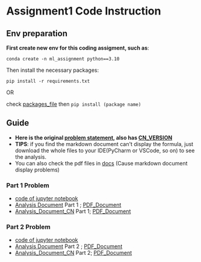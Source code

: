 # Assignment1 Code Instruction

## Env preparation
**First create new env for this coding assigment, such as**:

`conda create -n ml_assignment python==3.10`

Then install the necessary packages:

`pip install -r requirements.txt` 

OR

check [packages_file](./requirements.txt) then `pip install (package name)`

## Guide
- **Here is the original [problem statement](PA-1-regression.pdf), also has [CN_VERSION](Problem_CN.md)**
- **TIPS**: if you find the markdown document can't display the formula, just download the whole files to your IDE(PyCharm or VSCode, so on) to see the analysis.
- You can also check the pdf files in [docs](./docs) (Cause markdown document display problems)
### Part 1 Problem
- [code of jupyter notebook](Assignment1_Part1.ipynb)
- [Analysis Document](Analysis.md) Part 1 ; [PDF_Document](./docs/Analysis.pdf)
- [Analysis_Document_CN](Analysis_CN.md) Part 1; [PDF_Document](./docs/Analysis_CN.pdf)

### Part 2 Problem
- [code of jupyter notebook](Assignment1_Part2.ipynb)
- [Analysis Document](Analysis.md) Part 2 ; [PDF_Document](./docs/Analysis.pdf)
- [Analysis_Document_CN](Analysis_CN.md) Part 2; [PDF_Document](./docs/Analysis_CN.pdf)